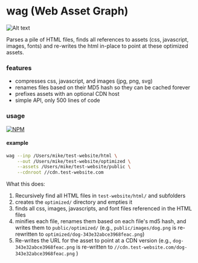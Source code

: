 wag (Web Asset Graph)
===

![Alt text](http://i.imgur.com/9eJTHZz.jpg "Web Asset Graph")


Parses a pile of HTML files, finds all references to assets (css, javascript, images, fonts) and re-writes the html in-place to point at these optimized assets.


### features
* compresses css, javascript, and images (jpg, png, svg)
* renames files based on their MD5 hash so they can be cached forever
* prefixes assets with an optional CDN host
* simple API, only 500 lines of code

### usage

[![NPM](https://nodei.co/npm/wag.png)](https://nodei.co/npm/wag/)


#### example
```sh
wag --inp /Users/mike/test-website/html \
    --out /Users/mike/test-website/optimized \
    --assets /Users/mike/test-website/public \
    --cdnroot //cdn.test-website.com
```

What this does:

 1. Recursively find all HTML files in `test-website/html/` and subfolders
 2. creates the `optimized/` directory and empties it
 3. finds all css, images, javascripts, and font files referenced in the HTML files
 4. minifies each file, renames them based on each file's md5 hash, and writes them to `public/optimized/`
    (e.g., `public/images/dog.png` is re-rewritten to `optimized/dog-343e32abce3968feac.png`)
 5. Re-writes the URL for the asset to point at a CDN version (e.g., `dog-343e32abce3968feac.png` is re-written to `//cdn.test-website.com/dog-343e32abce3968feac.png` )
